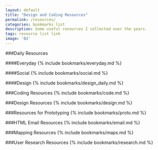 ```yaml
---
layout: default
title: "Design and Coding Resources"
permalink: /resources/
categories: bookmarks list
description: Some useful resources I collected over the years.
tags: resource list link
image: '02'
---
```

###Daily Resources

####Everyday
{% include bookmarks/everyday.md %}

####Social
{% include bookmarks/social.md %}

####Design
{% include bookmarks/design_daily.md %}

###Coding Resources
{% include bookmarks/code.md %}

###Design Resources
{% include bookmarks/design.md %}

###Resources for Prototyping
{% include bookmarks/proto.md %}

###HTML Email Resources
{% include bookmarks/email.md %}

###Mapping Resources
{% include bookmarks/maps.md %}

###User Research Resources
{% include bookmarks/research.md %}